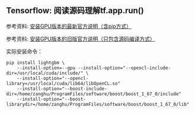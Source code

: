 ## Tensorflow: 阅读源码理解tf.app.run()

参考资料: [安装GPU版本的最新官方说明（含pip方式）](https://github.com/Microsoft/LightGBM/tree/master/python-package#build-gpu-version)


参考资料: [安装GPU版本的旧版官方说明（只包含源码编译方式）](https://lightgbm.readthedocs.io/en/latest/GPU-Tutorial.html#lightgbm-gpu-tutorial)

实际安装命令：

```shell
pip install lightgbm \
    --install-option=--gpu --install-option="--opencl-include-dir=/usr/local/cuda/include/" \
    --install-option="--opencl-library=/usr/local/cuda/lib64/libOpenCL.so" 
    --install-option="--boost-include-dir=/home/zanghu/ProgramFiles/software/boost/boost_1_67_0/include" 
    --install-option="--boost-librarydir=/home/zanghu/ProgramFiles/software/boost/boost_1_67_0/lib"
```

